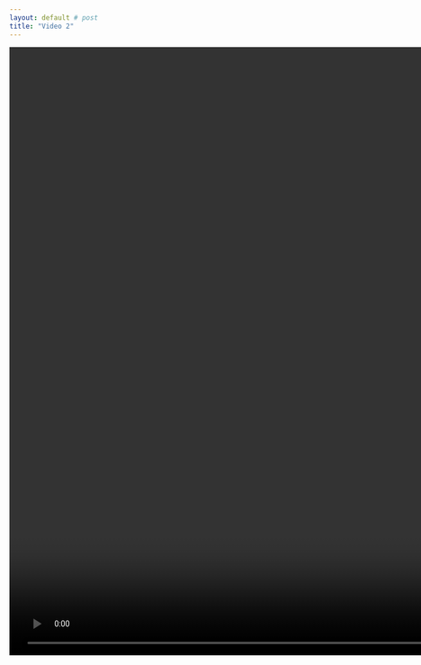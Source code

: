 ```yaml
---
layout: default # post
title: "Video 2"
---
```


<video width="1920" height="1080" controls>
  <source src="{{ site.baseurl }}/assets/videos/video1.mp4" type="video/mp4">
  Your browser does not support the video tag.
</video>
